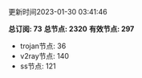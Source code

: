 更新时间2023-01-30 03:41:46

**总订阅: 73**
**总节点: 2320**
**有效节点: 297**
- trojan节点: 36
- v2ray节点: 140
- ss节点: 121
